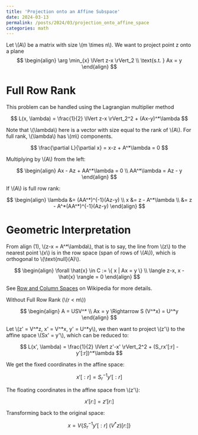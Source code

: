 ```yaml
---
title: 'Projection onto an Affine Subspace'
date: 2024-03-13
permalink: /posts/2024/03/projection_onto_affine_space
categories: math
---
```


Let \\(A\\) be a matrix with size \\(m \times n\\). We want to project point z onto a plane
$$
\begin{align}
\arg \min_{x} \lVert z-x \rVert_2 \\
\text{s.t. } Ax = y
\end{align}
$$

# Full Row Rank

This problem can be handled using the Lagrangian multiplier method

$$
L(x, \lambda) = \frac{1}{2} \lVert z-x \rVert_2^2 + (Ax-y)^*\lambda
$$

Note that \\(\lambda\\) here is a vector with size equal to the rank of \\(A\\). For full rank, \\(\lambda\\) has \\(m\\) components.

$$
\frac{\partial L}{\partial x} = x-z + A^*\lambda = 0
$$

Multiplying by \\(A\\) from the left:

$$
\begin{align}
Ax - Az + AA^*\lambda = 0 \\
AA^*\lambda = Az - y
\end{align}
$$

If \\(A\\) is full row rank:

$$
\begin{align}
\lambda &= (AA^*)^{-1}(Az-y) \\
x &= z - A^*\lambda \\
&= z - A^*(AA^*)^{-1}(Az-y)
\end{align}
$$

# Geometric Interpretation

From align (1), \\(z-x = A^*\lambda\\), that is to say, the line from \\(z\\) to the nearest point \\(x\\) is in the row space (span of rows of \\(A\\)), which is orthogonal to \\(\text{null}(A)\\).

$$
\begin{align}
\forall \hat{x} \in C := \{ x | Ax = y \} \\
\langle z-x, x - \hat{x} \rangle = 0
\end{align}
$$

See <a href="https://en.wikipedia.org/wiki/Row_and_column_spaces">Row and Column Spaces</a> on Wikipedia for more details.

Without Full Row Rank (\\(r < m\\))</h2>

$$
\begin{align}
A = USV^* \\
Ax = y \Rightarrow S (V^*x) = U^*y
\end{align}
$$

Let \\(z' = V^*z, x' = V^*x, y' = U^*y\\), we then want to project \\(z'\\) to the affine space \\(Sx' = y'\\), which can be reduced to:

$$
L(x', \lambda) = \frac{1}{2} \lVert z'-x' \rVert_2^2 + (S_rx'[:r] - y'[:r])^*\lambda
$$

We get the fixed coordinates in the affine space:

$$
x'[:r] = S_r^{-1} y'[:r]
$$

The floating coordinates in the affine space from \\(z'\\):

$$
x'[r:] = z'[r:]
$$

Transforming back to the original space:

$$
x = V \{ S_r^{-1} y'[:r] \ (V^*z)[r:] \}
$$